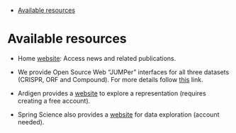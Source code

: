 - [Available resources](#Available%20resources)



<a id="Available%20resources"></a>

# Available resources

-   Home [website](https://jump-cellpainting.broadinstitute.org/): Access news and related publications.
-   We provide Open Source Web &ldquo;JUMPer&rdquo; interfaces for all three datasets (CRISPR, ORF and Compound). For more details follow [this](https://github.com/broadinstitute/monorepo/tree/main/libs/jump_rr) link.

-   Ardigen provides a [website](https://phenaid.ardigen.com/jumpcpexplorer/) to explore a representation (requires creating a free account).
-   Spring Science also provides a [website](https://www.springscience.com/jump-cp) for data exploration (account needed).

